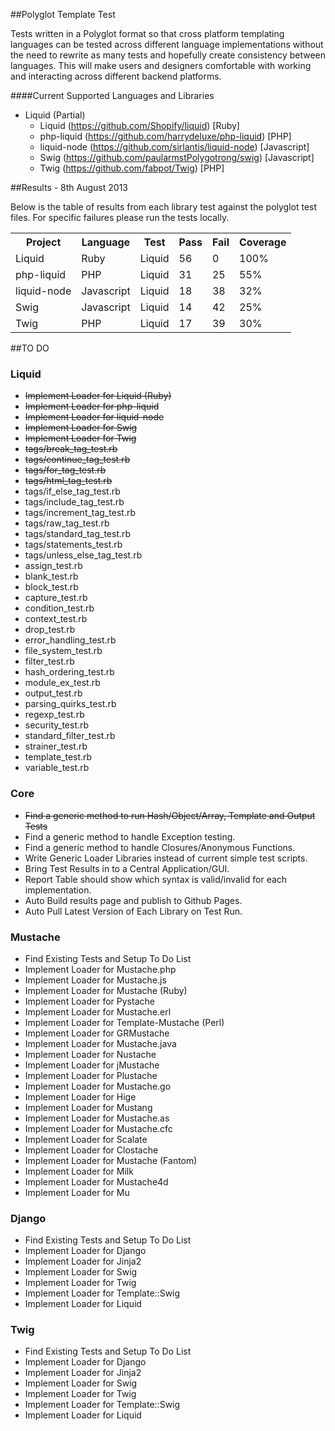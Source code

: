 ##Polyglot Template Test

Tests written in a Polyglot format so that cross platform templating languages can be tested across different language implementations without the need to rewrite as many tests and hopefully create consistency between languages. This will make users and designers comfortable with working and interacting across different backend platforms.

####Current Supported Languages and Libraries
- Liquid (Partial)
   - Liquid (https://github.com/Shopify/liquid) [Ruby]
   - php-liquid (https://github.com/harrydeluxe/php-liquid) [PHP]
   - liquid-node (https://github.com/sirlantis/liquid-node) [Javascript]
   - Swig (https://github.com/paularmstPolygotrong/swig) [Javascript]
   - Twig (https://github.com/fabpot/Twig) [PHP]
   
            


##Results - 8th August 2013

Below is the table of results from each library test against the polyglot test files. For specific failures please run the tests locally.


<table>
  <tr>
    <th>Project</th>
    <th>Language</th>
    <th>Test</th>
    <th>Pass</th>
    <th>Fail</th>
    <th>Coverage</th>
  </tr>
  <tr>
    <td>Liquid</td>
    <td>Ruby</td>
    <td>Liquid</td>
    <td>56</td>
    <td>0</td>
    <td>100%</td>
  </tr>
  <tr>
    <td>php-liquid</td>
    <td>PHP</td>
    <td>Liquid</td>
    <td>31</td>
    <td>25</td>
    <td>55%</td>
  </tr>
  <tr>
    <td>liquid-node</td>
    <td>Javascript</td>
    <td>Liquid</td>
    <td>18</td>
    <td>38</td>
    <td>32%</td>
  </tr>
  <tr>
    <td>Swig</td>
    <td>Javascript</td>
    <td>Liquid</td>
    <td>14</td>
    <td>42</td>
    <td>25%</td>
  </tr>
  <tr>
    <td>Twig</td>
    <td>PHP</td>
    <td>Liquid</td>
    <td>17</td>
    <td>39</td>
    <td>30%</td>
  </tr>
</table>

##TO DO

### Liquid

- ~~Implement Loader for Liquid (Ruby)~~
- ~~Implement Loader for php-liquid~~
- ~~Implement Loader for liquid-node~~
- ~~Implement Loader for Swig~~
- ~~Implement Loader for Twig~~
- ~~tags/break_tag_test.rb~~
- ~~tags/continue_tag_test.rb~~
- ~~tags/for_tag_test.rb~~
- ~~tags/html_tag_test.rb~~
- tags/if_else_tag_test.rb
- tags/include_tag_test.rb
- tags/increment_tag_test.rb
- tags/raw_tag_test.rb
- tags/standard_tag_test.rb
- tags/statements_test.rb
- tags/unless_else_tag_test.rb
- assign_test.rb
- blank_test.rb
- block_test.rb
- capture_test.rb
- condition_test.rb
- context_test.rb
- drop_test.rb
- error_handling_test.rb
- file_system_test.rb
- filter_test.rb
- hash_ordering_test.rb
- module_ex_test.rb
- output_test.rb
- parsing_quirks_test.rb
- regexp_test.rb
- security_test.rb
- standard_filter_test.rb
- strainer_test.rb
- template_test.rb
- variable_test.rb 

### Core

- ~~Find a generic method to run Hash/Object/Array, Template and Output Tests~~
- Find a generic method to handle Exception testing.
- Find a generic method to handle Closures/Anonymous Functions.
- Write Generic Loader Libraries instead of current simple test scripts.
- Bring Test Results in to a Central Application/GUI.
- Report Table should show which syntax is valid/invalid for each implementation.
- Auto Build results page and publish to Github Pages.
- Auto Pull Latest Version of Each Library on Test Run.


### Mustache

- Find Existing Tests and Setup To Do List
- Implement Loader for Mustache.php
- Implement Loader for Mustache.js
- Implement Loader for Mustache (Ruby)
- Implement Loader for Pystache
- Implement Loader for Mustache.erl
- Implement Loader for Template-Mustache (Perl)
- Implement Loader for GRMustache
- Implement Loader for Mustache.java
- Implement Loader for Nustache
- Implement Loader for jMustache
- Implement Loader for Plustache
- Implement Loader for Mustache.go
- Implement Loader for Hige
- Implement Loader for Mustang
- Implement Loader for Mustache.as
- Implement Loader for Mustache.cfc
- Implement Loader for Scalate
- Implement Loader for Clostache
- Implement Loader for Mustache (Fantom)
- Implement Loader for Milk
- Implement Loader for Mustache4d
- Implement Loader for Mu

### Django

- Find Existing Tests and Setup To Do List
- Implement Loader for Django
- Implement Loader for Jinja2
- Implement Loader for Swig
- Implement Loader for Twig
- Implement Loader for Template::Swig
- Implement Loader for Liquid

### Twig

- Find Existing Tests and Setup To Do List
- Implement Loader for Django
- Implement Loader for Jinja2
- Implement Loader for Swig
- Implement Loader for Twig
- Implement Loader for Template::Swig
- Implement Loader for Liquid

